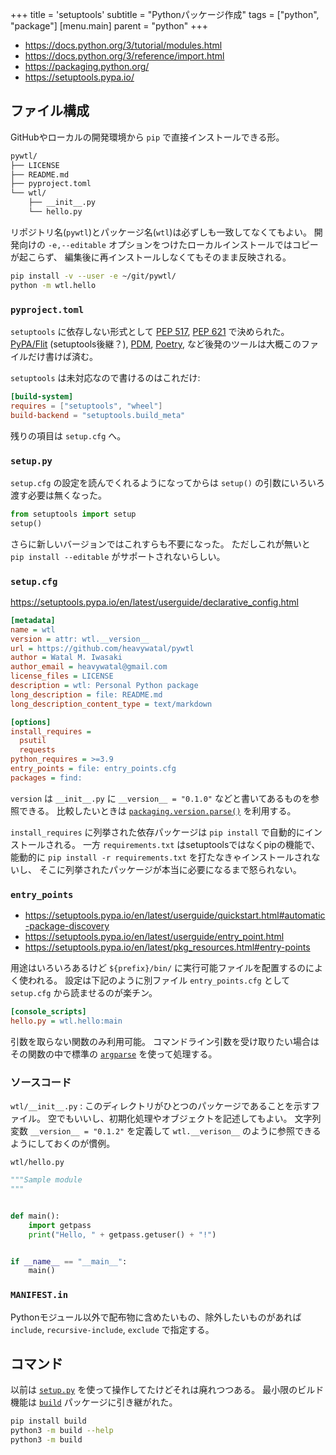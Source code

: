 +++
title = 'setuptools'
subtitle = "Pythonパッケージ作成"
tags = ["python", "package"]
[menu.main]
  parent = "python"
+++

- <https://docs.python.org/3/tutorial/modules.html>
- <https://docs.python.org/3/reference/import.html>
- <https://packaging.python.org/>
- <https://setuptools.pypa.io/>

## ファイル構成

GitHubやローカルの開発環境から `pip` で直接インストールできる形。

```sh
pywtl/
├── LICENSE
├── README.md
├── pyproject.toml
└── wtl/
    ├── __init__.py
    └── hello.py
```

リポジトリ名(`pywtl`)とパッケージ名(`wtl`)は必ずしも一致してなくてもよい。
開発向けの `-e,--editable` オプションをつけたローカルインストールではコピーが起こらず、
編集後に再インストールしなくてもそのまま反映される。

```sh
pip install -v --user -e ~/git/pywtl/
python -m wtl.hello
```

### `pyproject.toml`

`setuptools` に依存しない形式として
[PEP 517](https://www.python.org/dev/peps/pep-0517),
[PEP 621](https://www.python.org/dev/peps/pep-0621)
で決められた。
[PyPA/Flit](https://flit.readthedocs.io/) (setuptools後継？),
[PDM](https://pdm.fming.dev/),
[Poetry](https://python-poetry.org/),
など後発のツールは大概このファイルだけ書けば済む。

`setuptools` は未対応なので書けるのはこれだけ:
```toml
[build-system]
requires = ["setuptools", "wheel"]
build-backend = "setuptools.build_meta"
```
残りの項目は `setup.cfg` へ。


### `setup.py`

`setup.cfg` の設定を読んでくれるようになってからは
`setup()` の引数にいろいろ渡す必要は無くなった。

```py
from setuptools import setup
setup()
```

さらに新しいバージョンではこれすらも不要になった。
ただしこれが無いと `pip install --editable` がサポートされないらしい。


### `setup.cfg`

<https://setuptools.pypa.io/en/latest/userguide/declarative_config.html>

```ini
[metadata]
name = wtl
version = attr: wtl.__version__
url = https://github.com/heavywatal/pywtl
author = Watal M. Iwasaki
author_email = heavywatal@gmail.com
license_files = LICENSE
description = wtl: Personal Python package
long_description = file: README.md
long_description_content_type = text/markdown

[options]
install_requires =
  psutil
  requests
python_requires = >=3.9
entry_points = file: entry_points.cfg
packages = find:
```

`version` は `__init__.py` に `__version__ = "0.1.0"`
などと書いてあるものを参照できる。
比較したいときは
[`packaging.version.parse()`](https://packaging.pypa.io/en/latest/version.html)
を利用する。

`install_requires` に列挙された依存パッケージは
`pip install` で自動的にインストールされる。
一方 `requirements.txt` はsetuptoolsではなくpipの機能で、
能動的に `pip install -r requirements.txt`
を打たなきゃインストールされないし、
そこに列挙されたパッケージが本当に必要になるまで怒られない。


### `entry_points`

- <https://setuptools.pypa.io/en/latest/userguide/quickstart.html#automatic-package-discovery>
- <https://setuptools.pypa.io/en/latest/userguide/entry_point.html>
- <https://setuptools.pypa.io/en/latest/pkg_resources.html#entry-points>

用途はいろいろあるけど
`${prefix}/bin/` に実行可能ファイルを配置するのによく使われる。
設定は下記のように別ファイル `entry_points.cfg` として
`setup.cfg` から読ませるのが楽チン。

```ini
[console_scripts]
hello.py = wtl.hello:main
```

引数を取らない関数のみ利用可能。
コマンドライン引数を受け取りたい場合はその関数の中で標準の
[`argparse`](https://docs.python.org/3/library/argparse.html)
を使って処理する。


### ソースコード

`wtl/__init__.py`
: このディレクトリがひとつのパッケージであることを示すファイル。
  空でもいいし、初期化処理やオブジェクトを記述してもよい。
  文字列変数 `__version__ = "0.1.2"` を定義して
  `wtl.__verison__` のように参照できるようにしておくのが慣例。

`wtl/hello.py`
```py
"""Sample module
"""


def main():
    import getpass
    print("Hello, " + getpass.getuser() + "!")


if __name__ == "__main__":
    main()
```


### `MANIFEST.in`

Pythonモジュール以外で配布物に含めたいもの、除外したいものがあれば
`include`, `recursive-include`, `exclude`
で指定する。


## コマンド

以前は
[`setup.py`](https://setuptools.pypa.io/en/latest/userguide/commands.html)
を使って操作してたけどそれは廃れつつある。
最小限のビルド機能は
[`build`](https://pypa-build.readthedocs.io/) パッケージに引き継がれた。

```sh
pip install build
python3 -m build --help
python3 -m build
```
